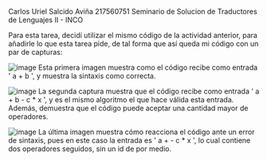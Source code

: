 Carlos Uriel Salcido Aviña
217560751
Seminario de Solucion de Traductores de Lenguajes II  - INCO

Para esta tarea, decidí utilizar el mismo código de la actividad anterior, para añadirle lo que esta tarea pide, de tal forma que así queda mi código con un par de capturas:

![image](https://user-images.githubusercontent.com/123404725/215381627-b0355d82-b0ef-40ae-a732-a0860ee6ab32.png)
Esta primera imagen muestra como el código recibe como entrada ' a + b ', y muestra la sintaxis como correcta.

![image](https://user-images.githubusercontent.com/123404725/215381855-7593b00c-e608-4ba8-99e0-a6f7edf1eec9.png)
La segunda captura muestra que el código recibe como entrada ' a + b - c * x ', y es el mismo algoritmo el que hace válida esta entrada. Además, demuestra que el código puede aceptar una cantidad mayor de operadores.

![image](https://user-images.githubusercontent.com/123404725/215382132-7bbc1a8e-1aa3-4235-aca6-8208b1d00453.png)
La última imagen muestra cómo reacciona el código ante un error de sintaxis, pues en este caso la entrada es ' a +  - c * x ', lo cual contiene dos operadores seguidos, sin un id de por medio.
